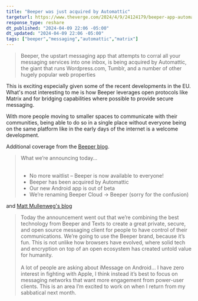 ```yaml
---
title: "Beeper was just acquired by Automattic"
targeturl: https://www.theverge.com/2024/4/9/24124179/beeper-app-automattic-acquisition-matrix-messaging
response_type: reshare
dt_published: "2024-04-09 22:06 -05:00"
dt_updated: "2024-04-09 22:06 -05:00"
tags: ["beeper","messaging","automattic","matrix"]
---
```


> Beeper, the upstart messaging app that attempts to corral all your messaging services into one inbox, is being acquired by Automattic, the giant that runs Wordpress.com, Tumblr, and a number of other hugely popular web properties

This is exciting especially given some of the recent developments in the EU. What's most interesting to me is how Beeper leverages open protocols like Matrix and for bridging capabilities where possible to provide secure messaging. 

With more people moving to smaller spaces to communicate with their communities, being able to do so in a single place without everyone being on the same platform like in the early days of the internet is a welcome development.  

Additional coverage from the [Beeper blog](https://blog.beeper.com/2024/04/09/beeper-is-now-available/).

> What we’re announcing today…  
> <br> 
>    - No more waitlist – Beeper is now available to everyone!
>    - Beeper has been acquired by Automattic
>    - Our new Android app is out of beta
>    - We’re renaming Beeper Cloud → Beeper (sorry for the confusion)

and [Matt Mullenweg's blog](https://ma.tt/2024/04/beeper-texts/)

> Today the announcement went out that we’re combining the best technology from Beeper and Texts to create a great private, secure, and open source messaging client for people to have control of their communications. We’re going to use the Beeper brand, because it’s fun. This is not unlike how browsers have evolved, where solid tech and encryption on top of an open ecosystem has created untold value for humanity.  
> <br>
> A lot of people are asking about iMessage on Android… I have zero interest in fighting with Apple, I think instead it’s best to focus on messaging networks that want more engagement from power-user clients. This is an area I’m excited to work on when I return from my sabbatical next month.